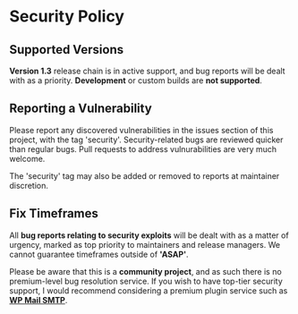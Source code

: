 # Security Policy

## Supported Versions

**Version 1.3** release chain is in active support, and bug reports will be dealt with as a priority. **Development** or custom builds are **not supported**.

## Reporting a Vulnerability

Please report any discovered vulnerabilities in the issues section of this project, with the tag 'security'. Security-related bugs are reviewed quicker than regular bugs. Pull requests to address vulnurabilities are very much welcome.

The 'security' tag may also be added or removed to reports at maintainer discretion.

## Fix Timeframes

All **bug reports relating to security exploits** will be dealt with as a matter of urgency, marked as top priority to maintainers and release managers. We cannot guarantee timeframes outside of **'ASAP'**.

Please be aware that this is a **community project**, and as such there is no premium-level bug resolution service. If you wish to have top-tier security support, I would recommend considering a premium plugin service such as **[WP Mail SMTP](https://wordpress.org/plugins/wp-mail-smtp/)**.
